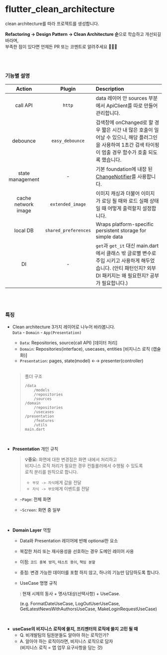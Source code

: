 # flutter_clean_architecture

clean architecture를 따라 프로젝트를 생성합니다.

**Refactoring -> Design Pattern -> Clean Architecture 순**으로 학습하고 개선되길 바라며,  
부족한 점이 있다면 언제든 PR 또는 코멘트로 알려주세요 🙇🏻‍♀️

</br></br>

### 기능별 설명

| Action | Plugin | Description |
| :---:         |     :---:      |  :--- |
| call API   | `http` | data 레이어 안 sources 부분에서 ApiClient를 따로 만들어 관리합니다.  |
| debounce   | `easy_debounce`     | 검색창에 onChanged로 할 경우 짧은 시간 내 많은 호출이 일어날 수 있으니, 해당 플러그인을 사용하여 1초간 검색 타이핑이 멈출 경우 함수가 호출 되도록 했습니다.
| state management   |  -  | 기본 foundation에 내장 된 [ChangeNotifier](https://api.flutter.dev/flutter/foundation/ChangeNotifier-class.html)를 사용합니다.
| cache network image   | `extended_image` | 이미지 캐싱과 더불어 이미지가 로딩 될 때와 로드 실패 상태일 때 어떻게 출력할지 설정합니다.
| local DB | `shared_preferences` | Wraps platform-specific persistent storage for simple data
| DI | - | `get`과 `get_it` 대신 main.dart에서 클래스 밖 글로별 변수로 주입 시키고 사용하게 해두었습니다. (안티 패턴인지? 외부 DI 패키지는 왜 필요한지? 공부가 필요합니다.)

</br></br>

### 특징
- Clean architecture 3가지 레이어로 나누어 바라봅니다.  
`Data` - `Domain` - `App(Presentation)`
  - `Data`: Repositories, source(call API) [데이터 처리]
  - `Domain`: Repositories(interface), usecases, entities [비지니스 로직 (캡슐화)]
  - `Presentation`: pages, state(model) ←→ presenter(controller)
  
  </br>

  > 폴더 구조
  >  ```
  >  /data
  >      /models
  >      /repositories
  >      /sources
  >  /domain
  >      /repositories
  >      /usecases
  >  /presentation
  >      /features
  >      /utils
  >  main.dart
  >  ```

<br>

- **Presentation** 개인 규칙

  > **💡중요:** 화면에 대한 변경점은 화면 내에서 처리하고  
  비지니스 로직 처리가 필요한 경우 컨틀롤러에서 수행될 수 있도록  
  로직 분리를 원칙으로 합니다.
  > - `부모 -> 자식`에게 값을 전달
  > -  `자식 -> 부모`에게 이벤트를 전달  

  - `~Page`: 전체 화면
  
  - `~Screen`: 화면 중 일부

<br>

- **Domain Layer** 역할
  - Data와 Presentation 레이어에 반해 optional한 요소
  - 복잡한 처리 또는 재사용성을 선호하는 경우 도메인 레이어 사용
  - 이점: `코드 중복 방지`, `테스트 용이`, `책임 분할`
  - 중점: 변경 가능한 데이터를 포함 하지 않고, 하나의 기능만 담당하도록 합니다.
  - UseCase 명명 규칙
    
    : 현재 시제의 동사 + 명사/대상(선택사항) + UseCase.
    
    (e.g. FormatDateUseCase, LogOutUserUseCase, GetLatestNewsWithAuthorsUseCase, MakeLoginRequestUseCase)  

<br>

- **useCase의 비지니스 로직에 쓸지, 프리젠터의 로직에 쓸지 고민 될 때**
  - Q. 비개발팀의 팀원분들도 알아야 하는 로직인가? 
  - A. 알아야 하는 로직이라면, 비지니스 로직으로 담자  
  (비지니스 로직 = 앱 업무 요구사항을 담는 것)  